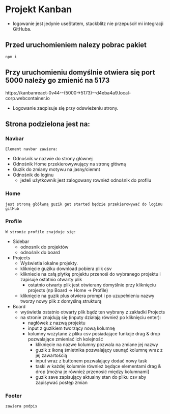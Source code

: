 # Projekt Kanban 
- logowanie jest jedynie useStatem, stackblitz nie przepuścił mi integracji GitHuba.

## Przed uruchomieniem nalezy pobrac pakiet
    npm i
## Przy uruchomieniu domyślnie otwiera się port 5000 należy go zmienić na 5173
https://kanbanreact-0v44--(5000->5173)--d4eba4a9.local-corp.webcontainer.io
- Logowanie zaqpisuje się przy odswieżeniu strony.
## Strona podzielona jest na:
### Navbar 
    Element navbar zawiera: 
- Odnośnik w nazwie do strony głównej
- Odnośnik Home przekierowywujący na stronę główną
- Guzik do zmiany motywu na jasny/ciemnt
- Odnośnik do loginu
    - jeżeli użytkownik jest zalogowany rownież odnośnik do profilu
### Home
    jest stroną głółwną guzik get started będzie przekierowywać do loginu gitHub
### Profile
    W stronie profile znajduje się:
- Sidebar
    - odnosnik do projektów
    - odnośnik do board
- Projects
    - Wyświetla lokalne projekty.
    - kliknięcie guziku download pobiera plik csv
    - klikniecie na całą płytkę projektu przenośi do wybranego projektu i zapisuje ostatnio otwarty plik
        - ostatnio otwarty plik jest otwierany domyślnie przy kliknięciu projects (np Board -> Home -> Profile)
    - kliknięcie na guzik plus otwiera prompt i po uzupełnieniu nazwy tworzy nowy plik z domyślną strukturą
- Board 
    - wyświetla ostatnio otwarty plik bądź ten wybrany z zakładki Projects
    - na stronie znajdują się (inputy działają również po kliknięciu enter):
        - nagłówek z nazwą projektu 
        - input z guzikiem tworzący nową kolumnę
        - kolumny wczytane z pliku csv posiadające funkcje drag & drop pozwalające zmieniać ich kolejność
            - kliknięcie na nazwe kolumny pozwala na zmiane jej nazwy
            - guzik z ikoną śmietnika pozwalający usunąć kolumnę wraz z jej zawartością
            - input wraz z buttonem pozwalający dodać nowy task
            - taski w każdej kolumnie również będące elementami drag & drop [można je również przenosić między kolumnami]
            - guzik save zapisujący aktualny stan do pliku csv aby zapisywać postęp zmian 
### Footer
    zawiera podpis 

    
